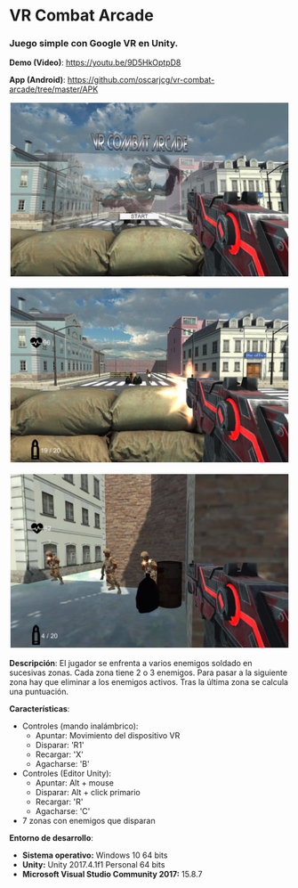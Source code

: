 # **VR Combat Arcade**
### Juego simple con Google VR en Unity.

**Demo (Video)**: https://youtu.be/9D5HkOptpD8

**App (Android)**: https://github.com/oscarjcg/vr-combat-arcade/tree/master/APK

<p align="center">
<img style="padding: 2px;" src="images/2.png" alt="Image 1"
	title="Preview" width="500"/>
</p>
<p align="center">
<img style="padding: 2px;" src="images/1.png" alt="Image 2  "
	title="Preview" width="500"/>
</p>
<p align="center">
<img style="padding: 2px;" src="images/3.png" alt="Image 2  "
	title="Preview" width="500"/>
</p>

**Descripción**: El jugador se enfrenta a varios enemigos soldado en sucesivas zonas. Cada zona tiene 2 o 3 enemigos. Para pasar a la siguiente zona hay que eliminar a los enemigos activos. Tras la última zona se calcula una puntuación.

**Características**:
* Controles (mando inalámbrico):
    * Apuntar: Movimiento del dispositivo VR
    * Disparar: 'R1'
    * Recargar: 'X'
    * Agacharse: 'B'
* Controles (Editor Unity):
    * Apuntar: Alt + mouse
    * Disparar: Alt + click primario
    * Recargar: 'R'
    * Agacharse: 'C'
* 7 zonas con enemigos que disparan


**Entorno de desarrollo**:
* **Sistema operativo:** Windows 10 64 bits
* **Unity:** Unity 2017.4.1f1 Personal 64 bits
* **Microsoft Visual Studio Community 2017:** 15.8.7
